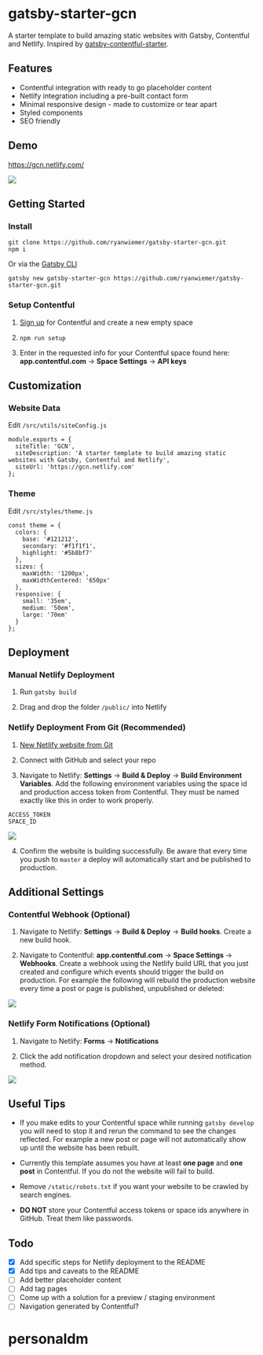 # gatsby-starter-gcn
A starter template to build amazing static websites with Gatsby, Contentful and Netlify. Inspired by [gatsby-contentful-starter](https://github.com/contentful-userland/gatsby-contentful-starter).

## Features
* Contentful integration with ready to go placeholder content
* Netlify integration including a pre-built contact form
* Minimal responsive design - made to customize or tear apart
* Styled components
* SEO friendly

## Demo
https://gcn.netlify.com/

![](screenshots/demo.jpg)

## Getting Started

### Install
```
git clone https://github.com/ryanwiemer/gatsby-starter-gcn.git
npm i
```

Or via the [Gatsby CLI](https://www.npmjs.com/package/gatsby-cli)

```
gatsby new gatsby-starter-gcn https://github.com/ryanwiemer/gatsby-starter-gcn.git
```

### Setup Contentful

1. [Sign up](https://www.contentful.com/sign-up/) for Contentful and create a new empty space

2. `npm run setup`

3. Enter in the requested info for your Contentful space found here: **app.contentful.com** → **Space Settings** → **API keys**  

## Customization

### Website Data

Edit `/src/utils/siteConfig.js`

```
module.exports = {
  siteTitle: 'GCN',
  siteDescription: 'A starter template to build amazing static websites with Gatsby, Contentful and Netlify',
  siteUrl: 'https://gcn.netlify.com'
};
```

### Theme

Edit `/src/styles/theme.js`

```
const theme = {
  colors: {
    base: '#121212',
    secondary: '#f1f1f1',
    highlight: '#5b8bf7'
  },
  sizes: {
    maxWidth: '1200px',
    maxWidthCentered: '650px'
  },
  responsive: {
    small: '35em',
    medium: '50em',
    large: '70em'
  }
};
```

## Deployment

### Manual Netlify Deployment

1. Run `gatsby build`

2. Drag and drop the folder `/public/` into Netlify

### Netlify Deployment From Git (Recommended)

1. [New Netlify website from Git](https://app.netlify.com/start)

2. Connect with GitHub and select your repo

3. Navigate to Netlify: **Settings** → **Build & Deploy** → **Build Environment Variables**. Add the following environment variables using the space id and production access token from Contentful. They must be named exactly like this in order to work properly.

```
ACCESS_TOKEN
SPACE_ID
```

![](screenshots/netlify-build-environment-variables.jpg)

4. Confirm the website is building successfully. Be aware that every time you push to `master` a deploy will automatically start and be published to production.

## Additional Settings

### Contentful Webhook (Optional)

1. Navigate to Netlify:
**Settings** → **Build & Deploy** → **Build hooks**.
Create a new build hook.

2. Navigate to Contentful:
 **app.contentful.com** → **Space Settings** → **Webhooks**. Create a webhook using the Netlify build URL that you just created
 and configure which events should trigger the build on production. For example the following will rebuild the production website every time a post or page is published, unpublished or deleted:

![](screenshots/contentful-webhook-selected-events.jpg)


### Netlify Form Notifications (Optional)

1. Navigate to Netlify:
**Forms** → **Notifications**

2. Click the add notification dropdown and select your desired notification method.

![](screenshots/netlify-form-notifcations.jpg)


## Useful Tips
* If you make edits to your Contentful space while running `gatsby develop` you will need to stop it and rerun the command to see the changes reflected. For example a new post or page will not automatically show up until the website has been rebuilt.

* Currently this template assumes you have at least **one page** and **one post** in Contentful. If you do not the website will fail to build.

* Remove `/static/robots.txt` if you want your website to be crawled by search engines.

* **DO NOT** store your Contentful access tokens or space ids anywhere in GitHub. Treat them like passwords.

## Todo
- [x] Add specific steps for Netlify deployment to the README
- [x] Add tips and caveats to the README
- [ ] Add better placeholder content
- [ ] Add tag pages
- [ ] Come up with a solution for a preview / staging environment
- [ ] Navigation generated by Contentful?
# personaldm

